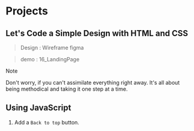 
# Projects 
## Let's Code a Simple Design with HTML and CSS

> Design : Wireframe figma

> demo : 16_LandingPage

>[!NOTE]
>Don't worry, if you can't assimilate everything right away.
>It's all about being methodical and taking it one step at a time.

## Using JavaScript

1. Add a `Back to top` button.